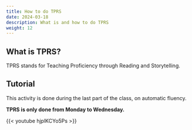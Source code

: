 ```yaml
---
title: How to do TPRS
date: 2024-03-18
description: What is and how to do TPRS
weight: 12
---
```


## What is TPRS?

TPRS stands for Teaching Proficiency through Reading and Storytelling.

## Tutorial

This activity is done during the last part of the class, on automatic fluency.

**TPRS is only done from Monday to Wednesday.**

{{< youtube hjplKCYo5Ps >}}
